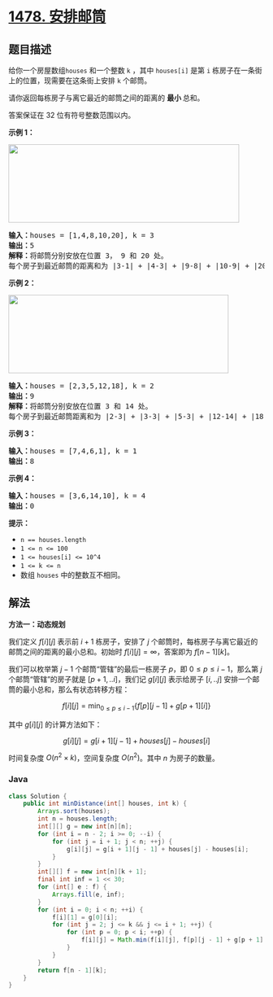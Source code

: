 # [1478. 安排邮筒](https://leetcode.cn/problems/allocate-mailboxes)

## 题目描述

<p>给你一个房屋数组<code>houses</code>&nbsp;和一个整数&nbsp;<code>k</code>&nbsp;，其中&nbsp;<code>houses[i]</code>&nbsp;是第 <code>i</code>&nbsp;栋房子在一条街上的位置，现需要在这条街上安排 <code>k</code>&nbsp;个邮筒。</p>

<p>请你返回每栋房子与离它最近的邮筒之间的距离的 <strong>最小 </strong>总和。</p>

<p>答案保证在 32 位有符号整数范围以内。</p>

<p><strong>示例 1：</strong></p>

<p><img alt="" src="https://fastly.jsdelivr.net/gh/doocs/leetcode@main/solution/1400-1499/1478.Allocate%20Mailboxes/images/sample_11_1816.png" style="height: 154px; width: 454px;"></p>

<pre><strong>输入：</strong>houses = [1,4,8,10,20], k = 3
<strong>输出：</strong>5
<strong>解释：</strong>将邮筒分别安放在位置 3， 9 和 20 处。
每个房子到最近邮筒的距离和为 |3-1| + |4-3| + |9-8| + |10-9| + |20-20| = 5 。
</pre>

<p><strong>示例 2：</strong></p>

<p><strong><img alt="" src="https://fastly.jsdelivr.net/gh/doocs/leetcode@main/solution/1400-1499/1478.Allocate%20Mailboxes/images/sample_2_1816.png" style="height: 154px; width: 433px;"></strong></p>

<pre><strong>输入：</strong>houses = [2,3,5,12,18], k = 2
<strong>输出：</strong>9
<strong>解释：</strong>将邮筒分别安放在位置 3 和 14 处。
每个房子到最近邮筒距离和为 |2-3| + |3-3| + |5-3| + |12-14| + |18-14| = 9 。
</pre>

<p><strong>示例 3：</strong></p>

<pre><strong>输入：</strong>houses = [7,4,6,1], k = 1
<strong>输出：</strong>8
</pre>

<p><strong>示例 4：</strong></p>

<pre><strong>输入：</strong>houses = [3,6,14,10], k = 4
<strong>输出：</strong>0
</pre>

<p><strong>提示：</strong></p>

<ul>
	<li><code>n == houses.length</code></li>
	<li><code>1 &lt;= n&nbsp;&lt;= 100</code></li>
	<li><code>1 &lt;= houses[i] &lt;= 10^4</code></li>
	<li><code>1 &lt;= k &lt;= n</code></li>
	<li>数组&nbsp;<code>houses</code>&nbsp;中的整数互不相同。</li>
</ul>

## 解法

**方法一：动态规划**

我们定义 $f[i][j]$ 表示前 $i+1$ 栋房子，安排了 $j$ 个邮筒时，每栋房子与离它最近的邮筒之间的距离的最小总和。初始时 $f[i][j]=\infty$，答案即为 $f[n-1][k]$。

我们可以枚举第 $j-1$ 个邮筒“管辖”的最后一栋房子 $p$，即 $0 \leq p \leq i-1$，那么第 $j$ 个邮筒“管辖”的房子就是 $[p+1,..i]$，我们记 $g[i][j]$ 表示给房子 $[i,..j]$ 安排一个邮筒的最小总和，那么有状态转移方程：

$$
f[i][j] = \min_{0 \leq p \leq i-1} \{f[p][j-1] + g[p+1][i]\}
$$

其中 $g[i][j]$ 的计算方法如下：

$$
g[i][j] = g[i + 1][j - 1] + houses[j] - houses[i]
$$

时间复杂度 $O(n^2 \times k)$，空间复杂度 $O(n^2)$。其中 $n$ 为房子的数量。

### **Java**

```java
class Solution {
    public int minDistance(int[] houses, int k) {
        Arrays.sort(houses);
        int n = houses.length;
        int[][] g = new int[n][n];
        for (int i = n - 2; i >= 0; --i) {
            for (int j = i + 1; j < n; ++j) {
                g[i][j] = g[i + 1][j - 1] + houses[j] - houses[i];
            }
        }
        int[][] f = new int[n][k + 1];
        final int inf = 1 << 30;
        for (int[] e : f) {
            Arrays.fill(e, inf);
        }
        for (int i = 0; i < n; ++i) {
            f[i][1] = g[0][i];
            for (int j = 2; j <= k && j <= i + 1; ++j) {
                for (int p = 0; p < i; ++p) {
                    f[i][j] = Math.min(f[i][j], f[p][j - 1] + g[p + 1][i]);
                }
            }
        }
        return f[n - 1][k];
    }
}
```
